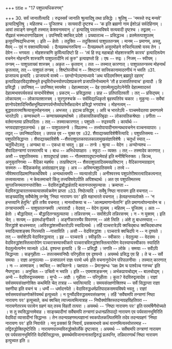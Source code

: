 +++
title = "17 पशुपत्यधिकरणम्"

+++
30. सर्वं जानातीत्यादि । रुद्रस्सर्वं जानाति श्रुत्यादिषु तथा प्रसिद्धेः । श्रुतिषु -- 'नमस्ते रुद्र मन्यवे' इत्यादिश्रुतिषु । महितश्च -- पूजितश्च । सत्यवादी दृष्टश्च -- 'क इति ब्रह्मणो नाम ईशोऽहं सर्वदेहिनाम् । आवां तवाङ्गे सम्भूतौ तस्मात् केशवनामवान् ॥' इत्यादिषु परतत्त्वविषये सत्यवादी दृष्टश्च । तद्व्रतम् -- रौद्रव्रतं भस्मधारणादिव्रतम् । उपनिषदि क्वचित् प्रदेशे । प्रख्यातञ्च -- प्रसिद्धञ्च । व्रतमेतत्पाशुपतम् इत्युपनिषद्यभिधानम् । इति -- हेतोः । तदुक्तिः -- तदुक्तिरूपं पाशुपततन्त्रम् । मानम् -- प्रमाणम्, अस्तु, मैवम् -- एवं न वक्तव्यमित्यर्थः । दैत्यप्रमथनरुचिना -- दैत्यप्रमथने असुरमोहने रुचिरभिलाषो यस्य तेन । देवेन -- भगवता । मोहशस्त्राणि कुर्वित्यादिष्टो हि -- 'त्वं हि रुद्र महाबाहो मोहशास्त्राणि कारय' इत्यादिरूपेण वचनेन मोहनानि शास्त्राणि पाशुपतादीनि त्वं कुरु" इत्याज्ञप्तो हि । एषः -- रुद्रः । निजम् -- स्वीयम् । तन्त्रम् -- पाशुपताख्यं शास्त्रम् । अकृत -- कृतवान् । ततः -- तस्मात् कारणात् । पाशुपततन्त्रस्य मोहनार्थं कृतत्वात्, तत् -- पाशुपतं तन्त्रम् । शिष्टोपजीव्यं न -- शिष्टानां सात्त्विकानामादरणीयं न भवति ॥31. प्राजापत्य इत्यादि । प्राजापत्ये वाक्ये -- छान्दोग्येऽष्टमाध्याये 'अथ यदिदमस्मिन् ब्रह्मपुरे दहरम्' इत्यादिदहरविद्याशेषभूते इन्द्रविरोचनयोरुपदेशप्रकरणे प्रजापतिनोच्यमाने 'तौ ह प्रजापतिरुवाच' इत्यादौ । हि प्रसिद्धौ । उपनिषत् -- उपनिषत् स्वयमेव । देहात्मवादम् -- देह एवात्मेत्युद्यतेऽनेनेति देहात्मवादस्तं देहात्मभावपर्यवसन्नं सन्दर्भविशेषम् । प्रकटम् -- प्रसिद्धतया । प्राह -- प्रतिपादितवती । तत् -- प्रसिद्घम् । लोकायतम् -- लोकायतशास्त्रम् । सुरगुरुश्चक्रे -- सर्वविद्याधिकृतो बृहस्पतिरेव चकार । मुकुन्दः -- सर्वेषां ज्ञानोपदेशादिभिर्मोक्षभूमिप्रापणपर्यन्तैर्व्यापारैर्मोक्षदत्वेन प्रसिद्धो भगवांश्च । मोहनत्वम् -- बुद्धावतारमाश्रित्यासुरमोहनत्वम् । अभजत् । इदञ्च प्रसिद्धम् । अपि च भारतेऽपि - पञ्चमवेदतया प्रमाणतमे भारतेऽपि । कण्वस्थाने -- कण्वाख्यमहर्ष्याश्रमे । लोकायतिकपरिबृढाः -- लोकायतिकश्रेष्ठाः । प्रगीताः -- वर्तमानतया प्रतिपादिताः । तत् -- तस्मात्कारणात् । पशुपतेः -- रुद्रस्यापि । कार्यार्थः --भगवदाज्ञानुपालनार्थः । इह -- पाशुपततन्त्रे । विप्रलम्भः -- तत्त्वोपायादीनामन्यथावचनेन वञ्चनव्यापारः । तद्वत् -- उपनिषदादिवत् । उपपन्न एव -- युक्त एव ॥32. शैवाद्याख्याविशेषैरित्यादि । पशुपतिसमयः -- पशुपतिसिद्धान्तः । शैवाद्याख्याविशेषैः --शैवपाशुपतकापालकालामुखसंज्ञाविशेषैः । चतुर्धा स्यात् -- चतुर्विधोऽस्तु । अन्यथा वा -- एकधा वा भवतु । इह -- तन्त्रे । श्रुत्या -- वेदेन । अन्योन्यश्च -- शैवादितन्त्राणां परस्परमपि च । बाधः -- अभिधेयापहारः । स्फुटः -- व्यक्तः । तत् -- तस्मादेव कारणात् । असौ -- पशुपतिसमयः । शापदुष्टार्ह उक्तः -- गौतमशापदुष्टानामेवार्ह इति मनीषिभिरुक्तः । किञ्च, अनुसृतनिगमाः -- वैदिका महर्षयः । तत्प्रविष्टान् -- शैवपाशुपतादिसमयप्रविष्टान् । वैदिकानामग्राह्यान् सस्मरुः -- वैदिककर्मसु असंग्राह्यान् प्राहुः । अत्र -- अस्मिन्पशुपतिसमये । तत्त्वे -- जीवेश्वरादिप्रामाणिकार्थविषये । अन्यथात्वमपि -- व्यत्यासोऽपि । अनीश्वरस्य पशुपतेरीश्वरत्वादिकल्पनात् तत्त्वव्यत्यासः । न केवलमाचारे किंतु तत्त्वविषयेऽपीति अपिशब्दार्थः । अत एव पशुपतिमतस्य सुगतजिनमतानन्तरोक्तिः -- वेदविरुद्धबौद्धार्हतादि मतानन्तरमुपन्यासः । क्रमाप्ता -- वेदविरुद्धाचारतत्त्वव्यत्यासपर्वक्रमेण प्राप्ता ॥33. निष्ठेत्यादि । सर्वेषु निष्ठा नारायण इति वचनात् -- साङ्ख्यादिषु सर्वेष्वेतेषु तन्त्रेषु 'निष्ठा नारायणः परः' इति महाभारते वचनात् । हेत्वहन्तव्यतोक्तेः -- 'न हन्तव्यानि हेतुभिः' इति तत्रैव वचनात् । मानत्वोक्त्या च -- 'आत्मप्रमाणान्येतानि' इति प्रमाणत्वोपन्यासेन च । तन्त्रान्तरमपि -- पाशुपततन्त्रमपि ।भारतादौ । वेदवत् -- वेदेन तुल्यम् । महितम् -- पूजितम् । अतः -- हेतोः । बौद्धादिवत् -- बौद्धादितन्त्रतुल्यतया । तन्निरसनम् -- सर्वांशेऽपि तन्निरसनम् । न - न युक्तम् । इति चेत् । सत्यम् -- इदमर्धाङ्गीकारे । अङ्गीकारस्यैव विवरणम् -- अंशे त्विति । अंशे तु बाधस्स्यात् -- विरुद्धांशे बाधस्स्यात् ।अविरुद्धांशस्वीकारोऽपि स्यादित्यर्थः । तर्हि पञ्चरात्रेऽपि क्वचिद्बाधः क्वचिदबाधश्च स्यादित्याशङ्क्य निरस्यति --नासाविति । असौ -- वेदविरुद्धांशः । पञ्चरात्रे क्वचिदपि न -- न दृश्यते । तत् -- सर्वांशेऽपि वेदाविरुद्धत्वात् । इह -- पञ्चरात्रे । स्वीकृतिः -- स्वीकारः । वेदतुल्या -- वेदसमः । वेदविरुद्धांशास्तित्वारोपेण पञ्चरात्रस्यास्वीकारे पञ्चरात्रविरुद्धांशास्तित्वारोपेण वेदस्याप्यस्वीकारः स्यादिति वेदतुल्येत्यनेन व्यज्यते ॥34. दृश्यन्त इत्यादि । हि -- प्रसिद्धौ । जगति -- लोके । समयाः -- सर्वेऽपि सिद्धान्ताः । सङ्गृहीताः -- तत्तत्समयनिष्ठैः परिगृहीता एव दृश्यन्ते । अयमर्थः प्रसिद्ध एव हि । ते च -- सर्वे समयाः । राज्ञा अनुपाल्याः -- प्रजापालनं राज्ञः परमो धर्मः इति वचनानुरोधेन परिपालनीयाः । तस्मात् कारणात् । नः -- अस्माकम् । क्वचित् -- क्वचितन्त्रे । पक्षपातः -- प्रेमानुबन्धः 'पक्षः प्रेम च पार्श्वञ्च गरुच्च' इति नैघण्टुकाः । अनुचितः -- उचितो न भवति । इति -- एवमाशङ्कनम् । अर्भकप्रायचोद्यम् -- बालचोद्यम् । अन्ये -- वेदविरुद्वास्समयाः । मुग्धैः -- अज्ञैः । गृहीताः -- परिगृहीताः । कुतः? वेदविरुद्वत्वादेव । राज्ञां सर्वसमयसंरक्षणोक्तिः कथमिति चेत् तत्राह -- भवत्वित्यादि । समयसंरक्षणोक्तिश्च -- सर्वे सिद्धान्ता राज्ञा रक्षणीया इति वचनं च । धर्म्ये -- धर्मादनपेते । वेदाविरुद्धधर्मप्रतिपादकसमयविषये भवतु । राज्ञां सर्वसमयसंरक्षणोक्तेरेवमर्थ इत्युच्यते । न पुनर्वेदविरुद्धसमयसंरक्षणम् । तर्हि 'सर्वेषामपि तन्त्राणां निष्ठा नारायणः परः' इत्युच्यते, कथं क्वचित् त्याज्यत्वमित्यत्राह -- निष्ठैक्योक्तिस्तदन्यग्रहविहतिपरा -- नारायणेतरस्य परत्वेन ग्रहणं यत् तस्य विहतौ तत्परा । अयमर्थः -- 'निष्ठा नारायणः परः' इति परमर्षिणैवोच्यते । स तु स्वसिद्धान्तमेवाह । साङ्ख्यादीनां सर्वेषामपि तन्त्राणां प्रधानप्रतिपाद्यो नारायण एव पर्यवसानभूमिरिति वेदविदां व्यासादीनां सिद्धान्तः । तेन तदन्यग्रहणमल्पज्ञानां स्वकपोलकल्पितमिति तदेव तदन्यग्रहणं 'निष्ठा नारायणः परः' इति निवार्यते । ननु प्रसक्तं हि निवार्यं, प्रसक्त्यभावे कथं वारणमित्यस्योत्तरमाह -- तद्विरुद्धोक्तिदृष्टेरिति । नारायणपारम्यविरुद्धोक्तेर्लोके दृष्टत्वात् । अयमर्थः -- सर्वेषामपि तन्त्राणां नारायण एव पर्यवसानभूमिरिति वेदवित्सिद्धान्तः, इममर्थमविजानानास्तद्विरुद्धं प्रलपन्ति, तन्निवारणार्थं निष्ठा नारायण इत्युच्यत इति ॥